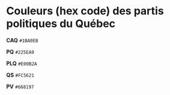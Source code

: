 # Couleurs (hex code) des partis politiques du Québec

**CAQ** `#1BA0EB`

**PQ** `#225EA9`

**PLQ** `#E00B2A`

**QS** `#FC5621`

**PV** `#668197`